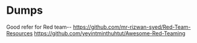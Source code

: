 # Dumps
Good refer for Red team-- 
https://github.com/mr-rizwan-syed/Red-Team-Resources
https://github.com/yeyintminthuhtut/Awesome-Red-Teaming
